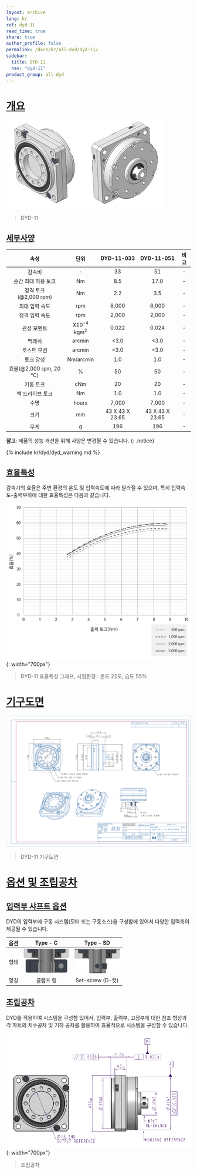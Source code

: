 ```yaml
---
layout: archive
lang: kr
ref: dyd-11
read_time: true
share: true
author_profile: false
permalink: /docs/kr/all-dyd/dyd-11/
sidebar:
  title: DYD-11
  nav: "dyd-11"
product_group: all-dyd
---
```


# [개요](#개요)

![](/assets/images/dyd/dyd_11_product_image_01.png)

> DYD-11

## [세부사양](#세부사양)

|             속성             |               단위               |   DYD-11-033    |   DYD-11-051    | 비고 |
|:----------------------------:|:--------------------------------:|:---------------:|:---------------:|:----:|
|            감속비            |                -                 |       33        |       51        |  -   |
|     순간 최대 허용 토크      |                Nm                |       8.5       |      17.0       |  -   |
|  정격 토크<br>(@2,000 rpm)   |                Nm                |       2.2       |       3.5       |  -   |
|        최대 입력 속도        |               rpm                |      6,000      |      6,000      |  -   |
|        정격 입력 속도        |               rpm                |      2,000      |      2,000      |  -   |
|         관성 모멘트          | X10<sup>-4</sup> kgm<sup>2</sup> |      0.022      |      0.024      |  -   |
|            백래쉬            |              arcmin              |      <3.0       |      <3.0       |  -   |
|         로스트 모션          |              arcmin              |      <3.0       |      <3.0       |  -   |
|          토크 강성           |            Nm/arcmin             |       1.0       |       1.0       |  -   |
| 효율(@2,000 rpm, 20 &#8451;) |                %                 |       50        |       50        |  -   |
|          기동 토크           |               cNm                |       20        |       20        |  -   |
|       백 드라이브 토크       |                Nm                |       1.0       |       1.0       |  -   |
|             수명             |              hours               |      7,000      |      7,000      |  -   |
|             크기             |                mm                | 43 X 43 X 23.65 | 43 X 43 X 23.65 |  -   |
|             무게             |                g                 |       196       |       196       |  -   |

**참고**: 제품의 성능 개선을 위해 사양은 변경될 수 있습니다.
{: .notice}

{% include kr/dyd/dyd_warning.md %}

## [효율특성](#효율특성)

감속기의 효율은 주변 환경의 온도 및 입력속도에 따라 달라질 수 있으며, 특히 입력속도-출력부하에 대한 효율특성은 다음과 같습니다.

![](/assets/images/dyd/dyd_11_efficiency_kr.png){: width="700px"}

> DYD-11 효율특성 그래프, 시험환경 : 온도 22도, 습도 55%

# [기구도면](#기구도면)

![](/assets/images/dyd/dyd_11_drawings.png)

> DYD-11 기구도면

# [옵션 및 조립공차](#옵션-및-조립공차)

## [입력부 샤프트 옵션](#입력부-샤프트-옵션)

DYD의 입력부에 구동 시스템(모터 또는 구동소스)을 구성함에 있어서 다양한 입력축이 제공될 수 있습니다.

| 옵션 |                Type - C                |                Type - SD                |
|:----:|:--------------------------------------:|:---------------------------------------:|
| 형태 | ![](/assets/images/dyd/dyd_c_type.png) | ![](/assets/images/dyd/dyd_sd_type.png) |
| 명칭 |               클램프 링                |            Set-screw (D-컷)             |

## [조립공차](#조립공차)

DYD를 적용하여 시스템을 구성함 있어서, 입력부, 출력부, 고정부에 대한 참조 형상과 각 파트의 치수공차 및 기하 공차를 활용하여 효율적으로 시스템을 구성할 수 있습니다.

![](/assets/images/dyd/dyd_11_assembly_tollerance_01.png){: width="700px"}

> 조립공차
